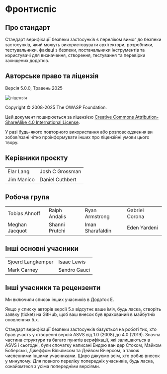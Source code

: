 # Фронтиспіс

## Про стандарт

Стандарт верифікації безпеки застосунків є переліком вимог до безпеки застосунків, який можуть використовувати архітектори, розробники, тестувальники, фахівці з безпеки, постачальники інструментів та користувачі для визначення, створення, тестування та перевірки захищених додатків.

## Авторське право та ліцензія

Версія 5.0.0, Травень 2025

![ліцензія](../images/license.png)

Copyright © 2008-2025 The OWASP Foundation.

Цей документ поширюється за ліцензією [Creative Commons Attribution-ShareAlike 4.0 International License](https://creativecommons.org/licenses/by-sa/4.0/).

У разі будь-якого повторного використання або розповсюдження ви зобов’язані чітко проінформувати інших про ліцензійні умови цього твору.

## Керівники проєкту

|                       |                  |
|---------------------- |----------------- |
| Elar Lang             | Josh C Grossman  |
| Jim Manico            | Daniel Cuthbert  |

## Робоча група

|                 |                   |                    |                  |
|---------------- |------------------ |------------------- |----------------- |
| Tobias Ahnoff   | Ralph Andalis     | Ryan Armstrong     | Gabriel Corona   |
| Meghan Jacquot  | Shanni Prutchi    | Iman Sharafaldin   | Eden Yardeni     |

## Інші основні учасники

|                   |                   |
|-------------------|-------------------|
| Sjoerd Langkemper | Isaac Lewis       |
| Mark Carney       | Sandro Gauci      |

## Інші учасники та рецензенти

Ми включили список інших учасників в Додаток E.

Якщо у списку авторів версії 5.x відсутнє ваше ім’я, будь ласка, створіть заявку (ticket) на GitHub, щоб ваш внесок був врахований в майбутніх оновленнях 5.x.

Стандарт верифікації безпеки застосунків базується на роботі тих, хто брав участь у створенні версій ASVS від 1.0 (2008) до 4.0 (2019). Значна частина структури та багато пунктів верифікації, які залишаються в ASVS і сьогодні, були спочатку написані Ендрю ван дер Стоком, Майком Боберські, Джеффом Вільямсом та Дейвом Вічерсом, а також численними іншими учасниками. Щиро дякуємо всім, хто робив внесок у минулому. Для повного переліку попередніх учасників, будь ласка, ознайомтеся з усіма попередніми версіями.
